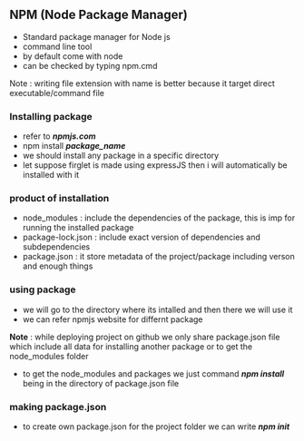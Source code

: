 ## NPM (Node Package Manager)
- Standard package manager for Node js
- command line tool
- by default come with  node
- can be checked by typing npm.cmd

Note : writing file extension with name is better because it target direct executable/command file

### Installing package
- refer to ***npmjs.com***
- npm install ***package_name***
- we should install any package in a specific directory
- let suppose firglet is made using expressJS then i will automatically be installed with it

### product of installation
- node_modules : include the dependencies of the package, this is imp for running the installed package
- package-lock.json : include exact version of dependencies and subdependencies
- package.json : it store metadata of the project/package including verson and enough things 

### using package
- we will go to the directory where its intalled and then there we will use it
- we can refer npmjs website for differnt package

**Note** : while deploying project on github we only share package.json file which include all data for installing another package or to get the node_modules folder
- to get the node_modules and packages we just command ***npm install*** being in the directory of package.json file

### making package.json
- to create own package.json for the project folder we can write ***npm init***